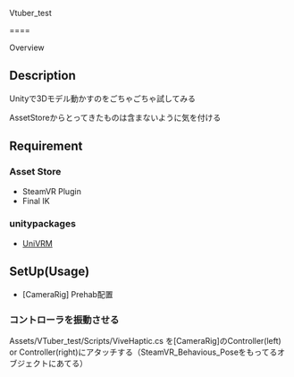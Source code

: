 Vtuber_test

====

Overview

## Description
Unityで3Dモデル動かすのをごちゃごちゃ試してみる

AssetStoreからとってきたものは含まないように気を付ける

## Requirement

### Asset Store

- SteamVR Plugin
- Final IK

### unitypackages

- [UniVRM](https://github.com/vrm-c/UniVRM/releases)

## SetUp(Usage)

- [CameraRig] Prehab配置

### コントローラを振動させる

Assets/VTuber_test/Scripts/ViveHaptic.cs を[CameraRig]のController(left) or Controller(right)にアタッチする（SteamVR_Behavious_Poseをもってるオブジェクトにあてる）
